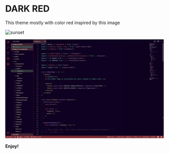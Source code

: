 # DARK RED

This theme mostly with color red inspired by this image

![sunset](https://images.unsplash.com/photo-1495567720989-cebdbdd97913?ixlib=rb-1.2.1&ixid=eyJhcHBfaWQiOjEyMDd9&auto=format&fit=crop&w=1950&q=80)

![screenshot](screenshot.png)

**Enjoy!**

